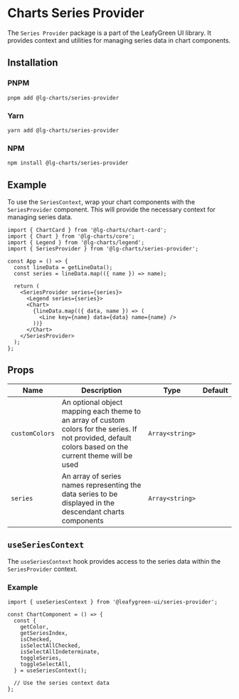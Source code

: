 # Charts Series Provider

The `Series Provider` package is a part of the LeafyGreen UI library. It provides context and utilities for managing series data in chart components.

## Installation

### PNPM

```shell
pnpm add @lg-charts/series-provider
```

### Yarn

```shell
yarn add @lg-charts/series-provider
```

### NPM

```shell
npm install @lg-charts/series-provider
```

## Example

To use the `SeriesContext`, wrap your chart components with the `SeriesProvider` component. This will provide the necessary context for managing series data.

```tsx
import { ChartCard } from '@lg-charts/chart-card';
import { Chart } from '@lg-charts/core';
import { Legend } from '@lg-charts/legend';
import { SeriesProvider } from '@lg-charts/series-provider';

const App = () => {
  const lineData = getLineData();
  const series = lineData.map(({ name }) => name);

  return (
    <SeriesProvider series={series}>
      <Legend series={series}>
      <Chart>
        {lineData.map(({ data, name }) => (
          <Line key={name} data={data} name={name} />
        ))}
      </Chart>
    </SeriesProvider>
  );
};
```

## Props

| Name           | Description                                                                                                                                                | Type            | Default |
| -------------- | ---------------------------------------------------------------------------------------------------------------------------------------------------------- | --------------- | ------- |
| `customColors` | An optional object mapping each theme to an array of custom colors for the series. If not provided, default colors based on the current theme will be used | `Array<string>` |         |
| `series`       | An array of series names representing the data series to be displayed in the descendant charts components                                                  | `Array<string>` |         |

## `useSeriesContext`

The `useSeriesContext` hook provides access to the series data within the `SeriesProvider` context.

### Example

```tsx
import { useSeriesContext } from '@leafygreen-ui/series-provider';

const ChartComponent = () => {
  const {
    getColor,
    getSeriesIndex,
    isChecked,
    isSelectAllChecked,
    isSelectAllIndeterminate,
    toggleSeries,
    toggleSelectAll,
  } = useSeriesContext();

  // Use the series context data
};
```
